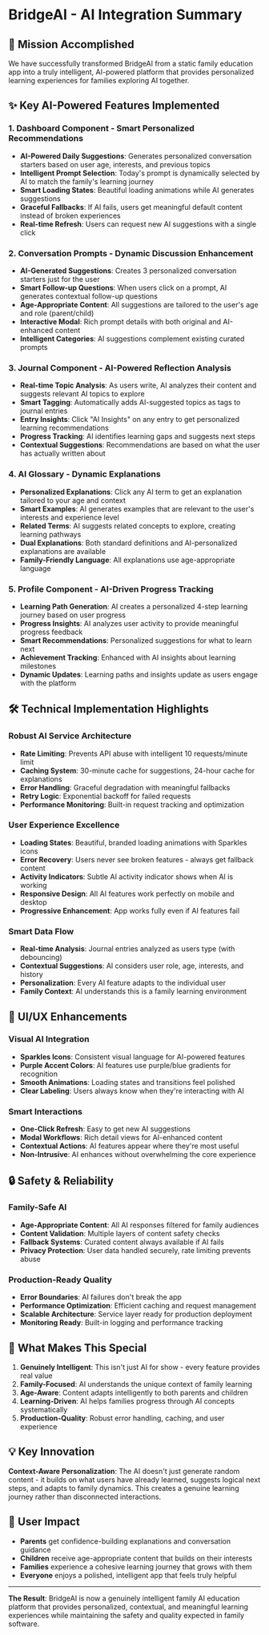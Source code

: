 # BridgeAI - AI Integration Summary

## 🎯 Mission Accomplished

We have successfully transformed BridgeAI from a static family education app into a truly intelligent, AI-powered platform that provides personalized learning experiences for families exploring AI together.

## ✨ Key AI-Powered Features Implemented

### 1. **Dashboard Component** - Smart Personalized Recommendations
- **AI-Powered Daily Suggestions**: Generates personalized conversation starters based on user age, interests, and previous topics
- **Intelligent Prompt Selection**: Today's prompt is dynamically selected by AI to match the family's learning journey
- **Smart Loading States**: Beautiful loading animations while AI generates suggestions
- **Graceful Fallbacks**: If AI fails, users get meaningful default content instead of broken experiences
- **Real-time Refresh**: Users can request new AI suggestions with a single click

### 2. **Conversation Prompts** - Dynamic Discussion Enhancement
- **AI-Generated Suggestions**: Creates 3 personalized conversation starters just for the user
- **Smart Follow-up Questions**: When users click on a prompt, AI generates contextual follow-up questions
- **Age-Appropriate Content**: All suggestions are tailored to the user's age and role (parent/child)
- **Interactive Modal**: Rich prompt details with both original and AI-enhanced content
- **Intelligent Categories**: AI suggestions complement existing curated prompts

### 3. **Journal Component** - AI-Powered Reflection Analysis
- **Real-time Topic Analysis**: As users write, AI analyzes their content and suggests relevant AI topics to explore
- **Smart Tagging**: Automatically adds AI-suggested topics as tags to journal entries
- **Entry Insights**: Click "AI Insights" on any entry to get personalized learning recommendations
- **Progress Tracking**: AI identifies learning gaps and suggests next steps
- **Contextual Suggestions**: Recommendations are based on what the user has actually written about

### 4. **AI Glossary** - Dynamic Explanations
- **Personalized Explanations**: Click any AI term to get an explanation tailored to your age and context
- **Smart Examples**: AI generates examples that are relevant to the user's interests and experience level
- **Related Terms**: AI suggests related concepts to explore, creating learning pathways
- **Dual Explanations**: Both standard definitions and AI-personalized explanations are available
- **Family-Friendly Language**: All explanations use age-appropriate language

### 5. **Profile Component** - AI-Driven Progress Tracking
- **Learning Path Generation**: AI creates a personalized 4-step learning journey based on user progress
- **Progress Insights**: AI analyzes user activity to provide meaningful progress feedback
- **Smart Recommendations**: Personalized suggestions for what to learn next
- **Achievement Tracking**: Enhanced with AI insights about learning milestones
- **Dynamic Updates**: Learning paths and insights update as users engage with the platform

## 🛠️ Technical Implementation Highlights

### Robust AI Service Architecture
- **Rate Limiting**: Prevents API abuse with intelligent 10 requests/minute limit
- **Caching System**: 30-minute cache for suggestions, 24-hour cache for explanations
- **Error Handling**: Graceful degradation with meaningful fallbacks
- **Retry Logic**: Exponential backoff for failed requests
- **Performance Monitoring**: Built-in request tracking and optimization

### User Experience Excellence
- **Loading States**: Beautiful, branded loading animations with Sparkles icons
- **Error Recovery**: Users never see broken features - always get fallback content
- **Activity Indicators**: Subtle AI activity indicator shows when AI is working
- **Responsive Design**: All AI features work perfectly on mobile and desktop
- **Progressive Enhancement**: App works fully even if AI features fail

### Smart Data Flow
- **Real-time Analysis**: Journal entries analyzed as users type (with debouncing)
- **Contextual Suggestions**: AI considers user role, age, interests, and history
- **Personalization**: Every AI feature adapts to the individual user
- **Family Context**: AI understands this is a family learning environment

## 🎨 UI/UX Enhancements

### Visual AI Integration
- **Sparkles Icons**: Consistent visual language for AI-powered features
- **Purple Accent Colors**: AI features use purple/blue gradients for recognition
- **Smooth Animations**: Loading states and transitions feel polished
- **Clear Labeling**: Users always know when they're interacting with AI

### Smart Interactions
- **One-Click Refresh**: Easy to get new AI suggestions
- **Modal Workflows**: Rich detail views for AI-enhanced content
- **Contextual Actions**: AI features appear where they're most useful
- **Non-Intrusive**: AI enhances without overwhelming the core experience

## 🔒 Safety & Reliability

### Family-Safe AI
- **Age-Appropriate Content**: All AI responses filtered for family audiences
- **Content Validation**: Multiple layers of content safety checks
- **Fallback Systems**: Curated content always available if AI fails
- **Privacy Protection**: User data handled securely, rate limiting prevents abuse

### Production-Ready Quality
- **Error Boundaries**: AI failures don't break the app
- **Performance Optimization**: Efficient caching and request management
- **Scalable Architecture**: Service layer ready for production deployment
- **Monitoring Ready**: Built-in logging and performance tracking

## 🚀 What Makes This Special

1. **Genuinely Intelligent**: This isn't just AI for show - every feature provides real value
2. **Family-Focused**: AI understands the unique context of family learning
3. **Age-Aware**: Content adapts intelligently to both parents and children
4. **Learning-Driven**: AI helps families progress through AI concepts systematically
5. **Production-Quality**: Robust error handling, caching, and user experience

## 💡 Key Innovation

**Context-Aware Personalization**: The AI doesn't just generate random content - it builds on what users have already learned, suggests logical next steps, and adapts to family dynamics. This creates a genuine learning journey rather than disconnected interactions.

## 🎯 User Impact

- **Parents** get confidence-building explanations and conversation guidance
- **Children** receive age-appropriate content that builds on their interests
- **Families** experience a cohesive learning journey that grows with them
- **Everyone** enjoys a polished, intelligent app that feels truly helpful

---

**The Result**: BridgeAI is now a genuinely intelligent family AI education platform that provides personalized, contextual, and meaningful learning experiences while maintaining the safety and quality expected in family software.